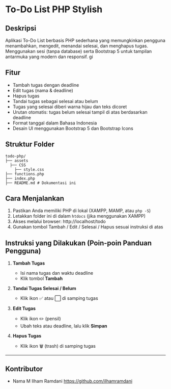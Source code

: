 #  To-Do List PHP Stylish

##  Deskripsi
Aplikasi To-Do List berbasis PHP sederhana yang memungkinkan pengguna menambahkan, mengedit, menandai selesai, dan menghapus tugas. Menggunakan sesi (tanpa database) serta Bootstrap 5 untuk tampilan antarmuka yang modern dan responsif.
gi
##  Fitur 

- Tambah tugas dengan deadline
- Edit tugas (nama & deadline)
- Hapus tugas
- Tandai tugas sebagai selesai atau belum
- Tugas yang selesai diberi warna hijau dan teks dicoret
- Urutan otomatis: tugas belum selesai tampil di atas berdasarkan deadline
- Format tanggal dalam Bahasa Indonesia
- Desain UI menggunakan Bootstrap 5 dan Bootstrap Icons

##  Struktur Folder

```
todo-php/
├── assets
  ├── CSS 
    ├── style.css 
├── functions.php 
├── index.php 
├── README.md # Dokumentasi ini
```
##  Cara Menjalankan

1. Pastikan Anda memiliki PHP di lokal (XAMPP, MAMP, atau `php -S`)
2. Letakkan folder ini di dalam `htdocs` (jika menggunakan XAMPP)
3. Akses melalui browser:  http://localhost/todo
4. Gunakan tombol Tambah / Edit / Selesai / Hapus sesuai instruksi di atas

##  Instruksi yang Dilakukan (Poin-poin Panduan Pengguna)

1. **Tambah Tugas**  
   - Isi nama tugas dan waktu deadline  
   - Klik tombol **Tambah**

2. **Tandai Tugas Selesai / Belum**  
   - Klik ikon ✅ atau ⬜ di samping tugas

3. **Edit Tugas**  
   - Klik ikon ✏️ (pensil)  
   - Ubah teks atau deadline, lalu klik **Simpan**

4. **Hapus Tugas**  
   - Klik ikon 🗑️ (trash) di samping tugas

---

## Kontributor
- Nama M Ilham Ramdani https://github.com/ilhamramdani



